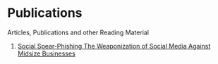 # Publications
Articles, Publications and other Reading Material

1. [Social Spear-Phishing The Weaponization of Social Media Against Midsize Businesses]()
